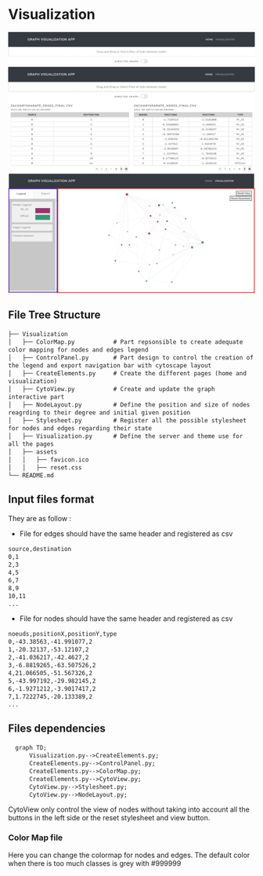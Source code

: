 # Visualization

![Semantic description of image](/ScreenShot/Page_accueil.jpg "Page d'accueil")
![Semantic description of image](/ScreenShot/Page_accueil_files_loaded.jpg "Page d'accueil")
![Semantic description of image](/ScreenShot/Visualisation.jpg "Page d'accueil")


## File Tree Structure

    ├── Visualization                    
    │   ├── ColorMap.py           # Part repsonsible to create adequate color mapping for nodes and edges legend
    │   ├── ControlPanel.py       # Part design to control the creation of the legend and export navigation bar with cytoscape layout
    │   ├── CreateElements.py     # Create the different pages (home and visualization) 
    │   ├── CytoView.py           # Create and update the graph interactive part
    │   ├── NodeLayout.py         # Define the position and size of nodes reagrding to their degree and initial given position
    │   ├── Stylesheet.py         # Register all the possible stylesheet for nodes and edges regarding their state
    │   ├── Visualization.py      # Define the server and theme use for all the pages
    │   ├── assets
    │   │   ├── favicon.ico       
    │   │   ├── reset.css  
    └── README.md
## Input files format
They are as follow :

* File for edges should have the same header and registered as csv
```
source,destination
0,1
2,3
4,5
6,7
8,9
10,11
...
```

* File for nodes should have the same header and registered as csv
```
noeuds,positionX,positionY,type
0,-43.38563,-41.991077,2
1,-20.32137,-53.12107,2
2,-41.036217,-42.4627,2
3,-6.8819265,-63.507526,2
4,21.066505,-51.567326,2
5,-43.997192,-29.982145,2
6,-1.9271212,-3.9017417,2
7,1.7222745,-20.133389,2
...
```
## Files dependencies
```mermaid
  graph TD;
      Visualization.py-->CreateElements.py;
      CreateElements.py-->ControlPanel.py;
      CreateElements.py-->ColorMap.py;
      CreateElements.py-->CytoView.py;
      CytoView.py-->Stylesheet.py;
      CytoView.py-->NodeLayout.py;
```
CytoView only control the view of nodes without taking into account all the buttons in the left side or the reset stylesheet and view button.

### Color Map file
Here you can change the colormap for nodes and edges. The default color when there is too much classes is grey with #999999


